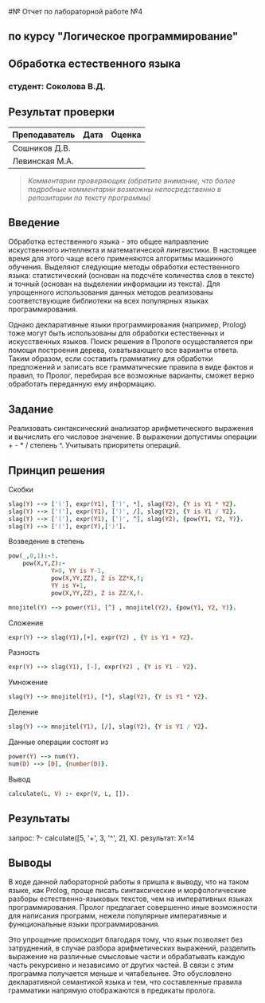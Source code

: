 #№ Отчет по лабораторной работе №4
## по курсу "Логическое программирование"

## Обработка естественного языка

### студент: Соколова В.Д.

## Результат проверки

| Преподаватель     | Дата         |  Оценка       |
|-------------------|--------------|---------------|
| Сошников Д.В. |              |               |
| Левинская М.А.|              |               |

> *Комментарии проверяющих (обратите внимание, что более подробные комментарии возможны непосредственно в репозитории по тексту программы)*


## Введение

Обработка естественного языка - это общее направление искуственного интеллекта и математической лингвистики. В настоящее время для этого чаще всего применяются алгоритмы машинного обучения. Выделяют следующие методы обработки естественного языка: статистический (основан на подсчёте количества слов в тексте) и точный (основан на выделении информации из текста). Для упрощенного использования данных методов реализованы соответствующие библиотеки на всех популярных языках программирования.

Однако декларативные языки программирования (например, Prolog) тоже могут быть использованы для обработки естественных и искусственных языков. Поиск решения в Прологе осуществляется при помощи построения дерева, охватывающего все варианты ответа. Таким образом, если составить грамматику для обработки предложений и записать все грамматические правила в виде фактов и правил, то Пролог, перебирая все возможные варианты, сможет верно обработать переданную ему информацию.

## Задание

Реализовать синтаксический анализатор арифметического выражения и вычислить его числовое значение.
В выражении допустимы операции + - * / степень ^.
Учитывать приоритеты операций.

## Принцип решения

Скобки
``` prolog
slag(Y) --> ['('], expr(Y1), [')', *], slag(Y2), {Y is Y1 * Y2}.
slag(Y) --> ['('], expr(Y1), [')', /], slag(Y2), {Y is Y1 / Y2}.
slag(Y) --> ['('], expr(Y1), [')', ^], slag(Y2), {pow(Y1, Y2, Y)}.
slag(Y) --> ['('], expr(Y),[')'].
```

Возведение в степень 
```prolog
pow(_,0,1):-!.
    pow(X,Y,Z):-
            Y>0, YY is Y-1,
            pow(X,YY,ZZ), Z is ZZ*X,!;
            YY is Y+1,
            pow(X,YY,ZZ), Z is ZZ/X,!.

mnojitel(Y) --> power(Y1), [^] , mnojitel(Y2), {pow(Y1, Y2, Y)}. 
```

Сложение 
```prolog
expr(Y) --> slag(Y1),[+], expr(Y2) , {Y is Y1 + Y2}.
```

Разность 
```prolog
expr(Y) --> slag(Y1), [-], expr(Y2) , {Y is Y1 - Y2}.
```

Умножение
```prolog
slag(Y) --> mnojitel(Y1), [*], slag(Y2), {Y is Y1 * Y2}.
```

Деление 
```prolog
slag(Y) --> mnojitel(Y1), [/], slag(Y2), {Y is Y1 / Y2}.
```

Данные операции состоят из 
```prolog
power(Y) --> num(Y).
num(D) --> [D], {number(D)}.
```

Вывод
```prolog
calculate(L, V) :- expr(V, L, []).
```

## Результаты

запрос: ?- calculate([5, '+', 3, '^', 2], X).
результат: X=14

## Выводы

В ходе данной лабораторной работы я пришла к выводу, что на таком языке, как Prolog, проще писать синтаксические и морфологические разборы естественно-языковых текстов, чем на императивных языках программирования. Пролог предлагает совершенно иные возможности для написания программ, нежели популярные императивные и функциональные языки программирования.

Это упрощение происходит благодаря тому, что язык позволяет без затруднений, в случае разбора арифметических выражений, разделить выражение на различные смысловые части и обрабатывать каждую часть рекурсивно и независимо от других частей. В связи с этим программа получается меньше и читабельнее. Это обусловлено декларативной семантикой языка и тем, что составленные правила грамматики напрямую отображаются в предикаты пролога.





